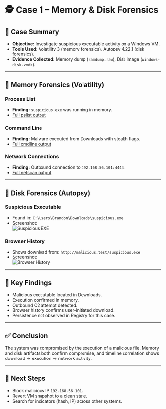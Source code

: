 # 🕵️ Case 1 – Memory & Disk Forensics

## 📌 Case Summary
- **Objective:** Investigate suspicious executable activity on a Windows VM.  
- **Tools Used:** Volatility 3 (memory forensics), Autopsy 4.22.1 (disk forensics).  
- **Evidence Collected:** Memory dump (`ramdump.raw`), Disk image (`windows-disk.vmdk`).  

---

## 🧠 Memory Forensics (Volatility)

### Process List
- **Finding:** `suspicious.exe` was running in memory.  
- [Full pslist output](./evidence/pslist_output.txt)

### Command Line
- **Finding:** Malware executed from Downloads with stealth flags.  
- [Full cmdline output](./evidence/cmdline_output.txt)

### Network Connections
- **Finding:** Outbound connection to `192.168.56.101:4444`.  
- [Full netscan output](./evidence/netscan_output.txt)

---

## 💾 Disk Forensics (Autopsy)

### Suspicious Executable
- Found in: `C:\Users\Brandon\Downloads\suspicious.exe`  
- Screenshot:  
  ![Suspicious EXE](./images/exefile.png)

### Browser History
- Shows download from: `http://malicious.test/suspicious.exe`  
- Screenshot:  
  ![Browser History](./images/webhistory.png)

---

## 🔎 Key Findings
- Malicious executable located in Downloads.  
- Execution confirmed in memory.  
- Outbound C2 attempt detected.  
- Browser history confirms user-initiated download.  
- Persistence not observed in Registry for this case.  

---

## ✅ Conclusion
The system was compromised by the execution of a malicious file. Memory and disk artifacts both confirm compromise, and timeline correlation shows download → execution → network activity.  

---

## 🚀 Next Steps
- Block malicious IP `192.168.56.101`.  
- Revert VM snapshot to a clean state.  
- Search for indicators (hash, IP) across other systems.  
